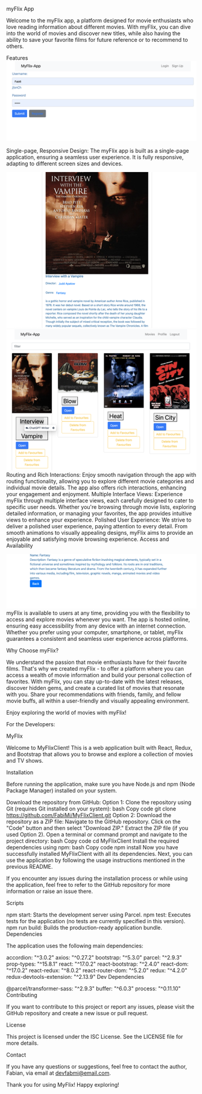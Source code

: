 myFlix App

Welcome to the myFlix app, a platform designed for movie enthusiasts who love reading information about different movies. With myFlix, you can dive into the world of movies and discover new titles, while also having the ability to save your favorite films for future reference or to recommend to others.

Features
![ScreenShot](https://github.com/FabiMi/MyFlixClient/blob/main/screenshots/Screenshot%202023-07-20%20at%2012.47.35.png)


Single-page, Responsive Design: The myFlix app is built as a single-page application, ensuring a seamless user experience. It is fully responsive, adapting to different screen sizes and devices.

![ScreenShot](https://github.com/FabiMi/MyFlixClient/blob/main/screenshots/Screenshot%202023-07-20%20at%2013.38.33.png)
![ScreenShot](https://github.com/FabiMi/MyFlixClient/blob/main/screenshots/Screenshot%202023-07-20%20at%2012.47.19.png)
Routing and Rich Interactions: Enjoy smooth navigation through the app with routing functionality, allowing you to explore different movie categories and individual movie details. The app also offers rich interactions, enhancing your engagement and enjoyment.
Multiple Interface Views: Experience myFlix through multiple interface views, each carefully designed to cater to specific user needs. Whether you're browsing through movie lists, exploring detailed information, or managing your favorites, the app provides intuitive views to enhance your experience.
Polished User Experience: We strive to deliver a polished user experience, paying attention to every detail. From smooth animations to visually appealing designs, myFlix aims to provide an enjoyable and satisfying movie browsing experience.
Access and Availability


![ScreenShot](https://github.com/FabiMi/MyFlixClient/blob/main/screenshots/Screenshot%202023-07-20%20at%2013.38.49.png)
myFlix is available to users at any time, providing you with the flexibility to access and explore movies whenever you want. The app is hosted online, ensuring easy accessibility from any device with an internet connection. Whether you prefer using your computer, smartphone, or tablet, myFlix guarantees a consistent and seamless user experience across platforms.

Why Choose myFlix?

We understand the passion that movie enthusiasts have for their favorite films. That's why we created myFlix - to offer a platform where you can access a wealth of movie information and build your personal collection of favorites. With myFlix, you can stay up-to-date with the latest releases, discover hidden gems, and create a curated list of movies that resonate with you. Share your recommendations with friends, family, and fellow movie buffs, all within a user-friendly and visually appealing environment.

Enjoy exploring the world of movies with myFlix! 

For the Developers:

MyFlix

Welcome to MyFlixClient! This is a web application built with React, Redux, and Bootstrap that allows you to browse and explore a collection of movies and TV shows.

Installation

Before running the application, make sure you have Node.js and npm (Node Package Manager) installed on your system.

Download the repository from GitHub:
Option 1: Clone the repository using Git (requires Git installed on your system):
bash
Copy code
git clone https://github.com/FabiMi/MyFlixClient.git
Option 2: Download the repository as a ZIP file:
Navigate to the GitHub repository.
Click on the "Code" button and then select "Download ZIP."
Extract the ZIP file (if you used Option 2).
Open a terminal or command prompt and navigate to the project directory:
bash
Copy code
cd MyFlixClient
Install the required dependencies using npm:
bash
Copy code
npm install
Now you have successfully installed MyFlixClient with all its dependencies. Next, you can use the application by following the usage instructions mentioned in the previous README.

If you encounter any issues during the installation process or while using the application, feel free to refer to the GitHub repository for more information or raise an issue there.

Scripts

npm start: Starts the development server using Parcel.
npm test: Executes tests for the application (no tests are currently specified in this version).
npm run build: Builds the production-ready application bundle.
Dependencies

The application uses the following main dependencies:

accordion: "^3.0.2"
axios: "^0.27.2"
bootstrap: "^5.3.0"
parcel: "^2.9.3"
prop-types: "^15.8.1"
react: "^17.0.2"
react-bootstrap: "^2.4.0"
react-dom: "^17.0.2"
react-redux: "^8.0.2"
react-router-dom: "^5.2.0"
redux: "^4.2.0"
redux-devtools-extension: "^2.13.9"
Dev Dependencies

@parcel/transformer-sass: "^2.9.3"
buffer: "^6.0.3"
process: "^0.11.10"
Contributing

If you want to contribute to this project or report any issues, please visit the GitHub repository and create a new issue or pull request.

License

This project is licensed under the ISC License. See the LICENSE file for more details.

Contact

If you have any questions or suggestions, feel free to contact the author, Fabian, via email at devfabmi@email.com.

Thank you for using MyFlix! Happy exploring!
